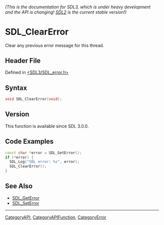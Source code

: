 ###### (This is the documentation for SDL3, which is under heavy development and the API is changing! [SDL2](https://wiki.libsdl.org/SDL2/) is the current stable version!)
# SDL_ClearError

Clear any previous error message for this thread.

## Header File

Defined in [<SDL3/SDL_error.h>](https://github.com/libsdl-org/SDL/blob/main/include/SDL3/SDL_error.h)

## Syntax

```c
void SDL_ClearError(void);

```

## Version

This function is available since SDL 3.0.0.

## Code Examples

```c++
const char *error = SDL_GetError();
if (*error) {
  SDL_Log("SDL error: %s", error);
  SDL_ClearError();
}
```

## See Also

- [SDL_GetError](SDL_GetError)
- [SDL_SetError](SDL_SetError)

----
[CategoryAPI](CategoryAPI), [CategoryAPIFunction](CategoryAPIFunction), [CategoryError](CategoryError)



